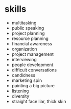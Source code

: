 # skills

* multitasking
* public speaking
* project planning
* resource planning
* financial awareness
* organization
* project management
* interviewing
* people development
* difficult conversations
* candidness
* marketing spin
* painting a big picture
* listening
* diversity
* straight face liar, thick skin
